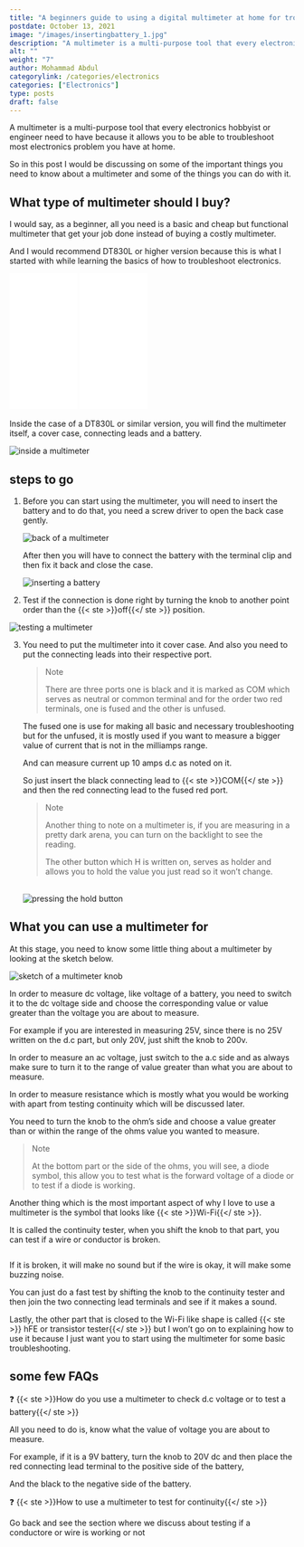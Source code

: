 ```yaml
---
title: "A beginners guide to using a digital multimeter at home for troubleshooting electronics gadget."
postdate: October 13, 2021
image: "/images/insertingbattery_1.jpg"
description: "A multimeter is a multi-purpose tool that every electronics hobbyist or engineer need to have because it allows you to be able to troubleshoot most electronics problem you have at home."
alt: ""
weight: "7"
author: Mohammad Abdul
categorylink: /categories/electronics
categories: ["Electronics"]
type: posts
draft: false
---
```


A multimeter is a multi-purpose tool that every electronics hobbyist or engineer need to have because it allows you to be able to troubleshoot most electronics problem you have at home.

So in this post I would be discussing on some of the important things you need to know about a multimeter and some of the things you can do with it.

## What type of multimeter should I buy?

I would say, as a beginner, all you need is a basic and cheap but functional multimeter that get your job done instead of buying a costly multimeter.

And I would recommend DT830L or higher version because this is what I started with while learning the basics of how to troubleshoot electronics.

 <iframe style="width:120px;height:240px;" marginwidth="0" marginheight="0" scrolling="no" frameborder="0" src="//ws-na.amazon-adsystem.com/widgets/q?ServiceVersion=20070822&OneJS=1&Operation=GetAdHtml&MarketPlace=US&source=ac&ref=tf_til&ad_type=product_link&tracking_id=tooabstractiv-20&marketplace=amazon&amp;region=US&placement=B07K1R59MJ&asins=B07K1R59MJ&linkId=e2bd70f016d01f5d573dae057f899e21&show_border=true&link_opens_in_new_window=false&price_color=333333&title_color=0066c0&bg_color=ffffff">
    </iframe>
   
<iframe style="width:120px;height:240px;" marginwidth="0" marginheight="0" scrolling="no" frameborder="0" src="//ws-na.amazon-adsystem.com/widgets/q?ServiceVersion=20070822&OneJS=1&Operation=GetAdHtml&MarketPlace=US&source=ac&ref=tf_til&ad_type=product_link&tracking_id=tooabstractiv-20&marketplace=amazon&amp;region=US&placement=B07K1R59MJ&asins=B07K1R59MJ&linkId=e2bd70f016d01f5d573dae057f899e21&show_border=true&link_opens_in_new_window=false&price_color=333333&title_color=0066c0&bg_color=ffffff">
    </iframe>

Inside the case of a DT830L or similar version, you will find the multimeter itself, a cover case, connecting leads and a battery.

<img src="/images/mmeter.jpg" alt="inside a multimeter">

## steps to go

1. Before you can start using the multimeter, you will need to insert the battery and to do that, you need a screw driver to open the back case gently.

   <img src="/images/lookingbackscrew_1.jpg" alt="back of a multimeter">

   After then you will have to connect the battery with the terminal clip and then fix it back and close the case.

   <img src="/images/insertingbattery_1.jpg" alt="inserting a battery">

2. Test if the connection is done right by turning the knob to another point order than the {{< ste >}}off{{</ ste >}} position.

<img src="/images/holdermeter.jpg" alt="testing a multimeter">

3. You need to put the multimeter into it cover case. And also you need to put the connecting leads into their respective port.

    <blockquote class="blockquote">
    <p class="little-nugget">Note</p>
    <p class="quote-text">
    There are three ports one is black and it is marked as COM which serves as neutral or common terminal and for the order two red terminals, one is fused and the other is unfused.

    </p>

    </blockquote>

   The fused one is use for making all basic and necessary troubleshooting but for the unfused, it is mostly used if you want to measure a bigger value of current that is not in the milliamps range.

   And can measure current up 10 amps d.c as noted on it.

   So just insert the black connecting lead to {{< ste >}}COM{{</ ste >}} and then the red connecting lead to the fused red port.

    <blockquote class="blockquote">
    <p class="little-nugget">Note</p>
    <p class="quote-text">
   Another thing to note on a multimeter is, if you are measuring in a pretty dark arena, you can turn on the backlight to see the reading.

    </p>
     <p class="quote-text">

   The other button which H is written on, serves as holder and allows you to hold the value you just read so it won’t change.
    </p>

    </blockquote>
    <br>
    <img src="/images/holdermeter.jpg" alt=" pressing the hold button">

## What you can use a multimeter for

At this stage, you need to know some little thing about a multimeter by looking at the sketch below.

<img src="/images/sketchmmeter_1.jpg" alt="sketch of a multimeter knob">

In order to measure dc voltage, like voltage of a battery, you need to switch it to the dc voltage side and choose the corresponding value or value greater than the voltage you are about to measure.

For example if you are interested in measuring 25V, since there is no 25V written on the d.c part, but only 20V, just shift the knob to 200v.

In order to measure an ac voltage, just switch to the a.c side and as always make sure to turn it to the range of value greater than what you are about to measure.

In order to measure resistance which is mostly what you would be working with apart from testing continuity which will be discussed later.

You need to turn the knob to the ohm’s side and choose a value greater than or within the range of the ohms value you wanted to measure.

<blockquote class="blockquote">
    <p class="little-nugget">Note</p>
    <p class="quote-text">
  At the bottom part or the side of the ohms, you will see, a diode symbol, this allow you to test what is the forward voltage of a diode or to test if a diode is working.
    </p>
  
</blockquote>

Another thing which is the most important aspect of why I love to use a multimeter is the symbol that looks like {{< ste >}}Wi-Fi{{</ ste >}}.

It is called the continuity tester, when you shift the knob to that part, you can test if a wire or conductor is broken.

<img src="/images/ctestdiode_2.jpg" alt="">

If it is broken, it will make no sound but if the wire is okay, it will make some buzzing noise.

You can just do a fast test by shifting the knob to the continuity tester and then join the two connecting lead terminals and see if it makes a sound.

Lastly, the other part that is closed to the Wi-Fi like shape is called {{< ste >}} hFE or transistor tester{{</ ste >}} but I won’t go on to explaining how to use it because I just want you to start using the multimeter for some basic troubleshooting.

## some few FAQs

:question: {{< ste >}}How do you use a multimeter to check d.c voltage or to test a battery{{</ ste >}}

All you need to do is, know what the value of voltage you are about to measure.

For example, if it is a 9V battery, turn the knob to 20V dc and then place the red connecting lead terminal to the positive side of the battery,

And the black to the negative side of the battery.

:question: {{< ste >}}How to use a multimeter to test for continuity{{</ ste >}}

Go back and see the section where we discuss about testing if a conductore or wire is working or not
